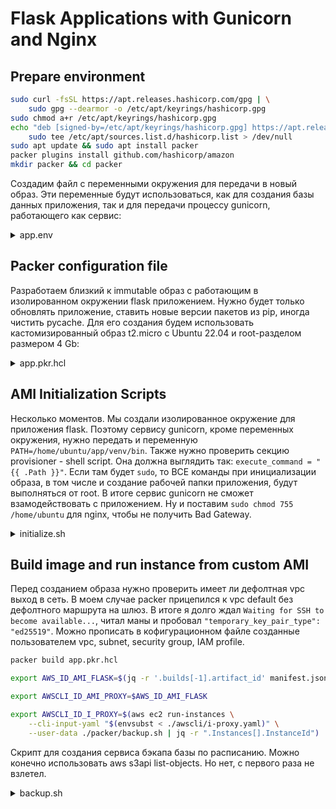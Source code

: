 
# Flask Applications with Gunicorn and Nginx

## Prepare environment

```bash
sudo curl -fsSL https://apt.releases.hashicorp.com/gpg | \
    sudo gpg --dearmor -o /etc/apt/keyrings/hashicorp.gpg
sudo chmod a+r /etc/apt/keyrings/hashicorp.gpg
echo "deb [signed-by=/etc/apt/keyrings/hashicorp.gpg] https://apt.releases.hashicorp.com jammy main" | \
    sudo tee /etc/apt/sources.list.d/hashicorp.list > /dev/null
sudo apt update && sudo apt install packer
packer plugins install github.com/hashicorp/amazon
mkdir packer && cd packer
```

Создадим файл с переменными окружения для передачи в новый образ. Эти переменные будут использоваться, как для создания базы данных приложения, так и для передачи процессу gunicorn, работающего как сервис:

<details>
  <summary>app.env</summary>

```bash
MYSQL_USER=flask
MYSQL_PASSWORD=<YOUR PASSWORD>
MYSQL_DB=flask
MYSQL_HOST=127.0.0.1
SECRET_KEY=<YOUR SECRET KEY>
PROXY_PORT=8000
```

</details>

## Packer configuration file

Разработаем близкий к immutable образ с работающим в изолированном окружении flask приложением. Нужно будет только обновлять приложение, ставить новые версии пакетов из pip, иногда чистить pycache. Для его создания будем использовать кастомизированный образ t2.micro с Ubuntu 22.04 и root-разделом размером 4 Gb:

<details>
  <summary>app.pkr.hcl</summary>

```
packer {
  required_plugins {
    amazon = {
      source  = "github.com/hashicorp/amazon"
      version = "~> 1"
    }
  }
}

variable "base_ami" {
  type    = string
  default = "${env("AWS_ID_AMI_UNUNTU22_4G")}"
}

variable "instance_size" {
  type    = string
  default = "t2.micro"
}

variable "region" {
  type    = string
  default = "${env("AWS_DEFAULT_REGION")}"
}

source "amazon-ebs" "flask" {
  ami_name      = "ubuntu22-flask"
  instance_type = "${var.instance_size}"
  region        = "${var.region}"
  source_ami    = "${var.base_ami}"
  ssh_timeout   = "10m"
  ssh_username  = "ubuntu"
  tags = {
    BuiltBy  = "Packer"
    OS       = "Ubuntu 22.04 with 4 Gb root partition"
    Project  = "Devops"
    ami_type = "Flask applications with Gunicorn and Nginx"
  }
}

build {
  sources = ["source.amazon-ebs.flask"]

  provisioner "file" {
    destination = "/home/ubuntu/app.env"
    source      = "app.env"
  }

  provisioner "shell" {
    inline = [
      "sudo apt-get remove -y needrestart",
      "sudo apt-get update -y",
      "sudo apt-get install -y git mariadb-server",
      "sudo apt-get install -y unzip jq",
      "sudo apt-get install -y python3-pip python3.10-venv default-libmysqlclient-dev build-essential pkg-config",
      "curl https://awscli.amazonaws.com/awscli-exe-linux-x86_64.zip -o /tmp/awscliv2.zip",
      "unzip /tmp/awscliv2.zip -d /tmp/ && sudo /tmp/aws/install",
      "sudo apt-get install -y nginx"
    ]
  }

  provisioner "shell" {
    execute_command = "{{ .Path }}"
    script          = "initialize.sh"
  }

  post-processor "manifest" {
    output = "manifest.json"
  }
}

```

</details>

## AMI Initialization Scripts

Несколько моментов. Мы создали изолированное окружение для приложения flask. Поэтому сервису gunicorn, кроме переменных окружения, нужно передать и переменную `PATH=/home/ubuntu/app/venv/bin`. Также нужно проверить секцию provisioner - shell script. Она должна выглядить так: `execute_command = "{{ .Path }}"`. Если там будет `sudo`, то ВСЕ команды при инициализации образа, в том числе и создание рабочей папки приложения, будут выполняться от root. В итоге сервис gunicorn не сможет взамодействовать с приложением. Ну и поставим `sudo chmod 755 /home/ubuntu` для nginx, чтобы не получить Bad Gateway.

<details>
  <summary>initialize.sh</summary>

```bash
#!/bin/bash
echo "Prepare environment"
set -o allexport; source /home/ubuntu/app.env; set +o allexport

echo "Create application"
mkdir app && cd app
git git clone https://github.com/saaverdo/flask-alb-app -b alb app
echo -e '\nvenv/\n*.sock' >> .gitignore

echo "Create database"
sudo mysql -u root <<EOF
CREATE DATABASE $MYSQL_DB;
CREATE USER $MYSQL_USER IDENTIFIED BY '$MYSQL_PASSWORD';
GRANT ALL PRIVILEGES ON $MYSQL_DB.* TO $MYSQL_USER;
FLUSH PRIVILEGES;
EOF

echo "Prepare virtual environment"
python3 -m venv venv
source venv/bin/activate
pip install --upgrade pip
pip install -r requirements.txt
deactivate

echo "Configuring Gunicorn as service"
sudo usermod -a -G www-data ubuntu
sudo tee /etc/systemd/system/gunicorn.service > /dev/null <<EOF
[Unit]
Description=Gunicorn instance to serve flask
After=network.target

[Service]
User=ubuntu
Group=www-data
WorkingDirectory=/home/ubuntu/app
Environment="PATH=/home/ubuntu/app/venv/bin"
EnvironmentFile=/home/ubuntu/app.env
ExecStart=/home/ubuntu/app/venv/bin/gunicorn --workers 1 --bind unix:app.sock -m 007 app:app

[Install]
WantedBy=multi-user.target
EOF
sudo systemctl start gunicorn
sudo systemctl enable gunicorn

echo "Configuring Nginx to Proxy Requests"
sudo tee /etc/nginx/sites-available/flask.local >/dev/null <<EOF
server {
    listen $PROXY_PORT default_server;
    listen [::]:$PROXY_PORT default_server;

    server_name _;

    location / {
        include proxy_params;
        proxy_pass http://unix:/home/ubuntu/app/app.sock;
    }
}
EOF

sudo chmod 755 /home/ubuntu/
sudo ln -s /etc/nginx/sites-available/flask.local /etc/nginx/sites-enabled/
sudo rm /etc/nginx/sites-enabled/default
sudo systemctl restart nginx
```

</details>

## Build image and run instance from custom AMI

Перед созданием образа нужно проверить имеет ли дефолтная vpc выход в сеть. В моем случае packer прицепился к vpc default без дефолтного маршрута на шлюз. В итоге я долго ждал `Waiting for SSH to become available...`, читал маны и пробовал `"temporary_key_pair_type": "ed25519"`. Можно прописать в кофигурационном файле созданные пользователем vpc, subnet, security group, IAM profile.

```bash
packer build app.pkr.hcl

export AWS_ID_AMI_FLASK=$(jq -r '.builds[-1].artifact_id' manifest.json | cut -d ":" -f2) && cd ..

export AWSCLI_ID_AMI_PROXY=$AWS_ID_AMI_FLASK

export AWSCLI_ID_I_PROXY=$(aws ec2 run-instances \
    --cli-input-yaml "$(envsubst < ./awscli/i-proxy.yaml)" \
    --user-data ./packer/backup.sh | jq -r ".Instances[].InstanceId")
```

Скрипт для создания сервиса бэкапа базы по расписанию. Можно конечно использовать aws s3api list-objects. Но нет, с первого раза не взлетел.

<details>
  <summary>backup.sh</summary>

```bash
tee /home/ubuntu/backupSQLtoS3.sh >/dev/null <<"EOF"
#!/bin/bash
BUCKET_NAME="awscli-main"
BACKUP_NAME="backup-flask-$(date +%Y-%m-%d-%H-%M-%S).sql.gz"
mysqldump -h $MYSQL_HOST -P 3306 -u $MYSQL_USER -p"$MYSQL_PASSWORD" $MYSQL_DB | gzip > /tmp/${BACKUP_NAME}
aws s3 cp /tmp/${BACKUP_NAME} s3://${BUCKET_NAME}/backups/flask/${BACKUP_NAME}
rm /tmp/${BACKUP_NAME}
olderThan=$(date --date "-7 days" +%s)
aws s3 ls awscli-main/backups/flask/ | while read -r line; do
    createDate=$(echo $line | awk '{print $1" "$2}')
    createDate=$(date -d "$createDate" +%s)
    if [[ $createDate -lt $olderThan ]]; then
        fileName=$(echo $line | awk '{print $4}')
        echo $filename
        if [[ $fileName != "" ]]; then
            aws s3 rm s3://awscli-main/backups/flask/$fileName
        fi
    fi
done
EOF

sudo chmod +x /home/ubuntu/backupSQLtoS3.sh

sudo tee /etc/systemd/system/backupSQLtoS3.service >/dev/null <<EOF
[Unit]
Description=Backup SQL dump to AWS S3 service

[Service]
User=ubuntu
Group=www-data
EnvironmentFile=/home/ubuntu/app.env
ExecStart=/bin/bash /home/ubuntu/backupSQLtoS3.sh

[Install]
WantedBy=multi-user.target
EOF

sudo tee /etc/systemd/system/backupSQLtoS3.timer >/dev/null <<EOF
[Unit]
Description=Backup SQL dump to AWS S3 timer
Requires=backupSQLtoS3.service

[Timer]
Unit=backupSQLtoS3.service
OnCalendar=*-*-* 1:00:00
#OnCalendar=*-*-* *:0/5

[Install]
WantedBy=timers.target
EOF

sudo systemctl enable backupSQLtoS3.timer
sudo systemctl daemon-reload
sudo systemctl start backupSQLtoS3.timer
```

</details>
